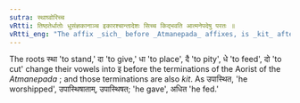 ```yaml
---
sutra: स्थाघ्वोरिच्च
vRtti: तिष्ठतेर्धातोः धुसंज्ञकानाञ्च इकारश्चान्तादेशः सिच्च किद्भवति आत्मनेपदेषु परतः ॥
vRtti_eng: "The affix _sich_ before _Atmanepada_ affixes, is _kit_ after _stha_"to stand" and _ghu_ (I. 1. 20) verbs, and these verbs change their आ into इ before these terminations."
---
```

The roots स्था 'to stand,' दा 'to give,' धा 'to place', दै 'to pity', धे 'to feed', दो 'to cut' change their vowels into इ before the terminations of the Aorist of the _Atmanepada_ ; and those terminations are also _kit_. As उपास्थित, 'he worshipped', उपास्थिषाताम्, उपास्थिषत; 'he gave', अधित 'he fed.'
